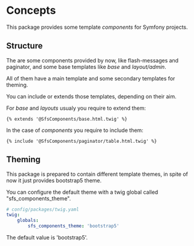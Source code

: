 # Concepts

This package provides some template *components* for Symfony projects.

## Structure

The are some components provided by now, like flash-messages and paginator, and some base templates like *base*
 and *layout/admin*.

All of them have a main template and some secondary templates for theming.

You can include or extends those templates, depending on their aim.

For *base* and *layouts* usualy you require to extend them:

```twig
{% extends '@SfsComponents/base.html.twig' %}
```

In the case of *components* you require to include them:

```twig
{% include '@SfsComponents/paginator/table.html.twig' %}
```

## Theming

This package is prepared to contain different template themes, in spite of now it just provides bootstrap5 theme.

You can configure the default theme with a twig global called "sfs_components_theme".

```yaml
# config/packages/twig.yaml
twig:
    globals:
        sfs_components_theme: 'bootstrap5'
```

The default value is 'bootstrap5'.
